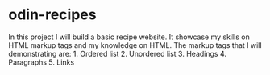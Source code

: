 # odin-recipes

In this project I will build a basic recipe website. It showcase my skills on HTML markup tags and my knowledge on HTML.
The markup tags that I will demonstrating are: 1. Ordered list 2. Unordered list 3. Headings 4. Paragraphs 5. Links
